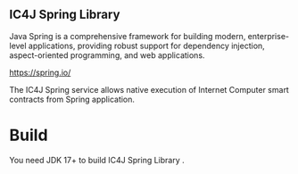 ## IC4J Spring Library 

Java Spring is a comprehensive framework for building modern, enterprise-level applications, providing robust support for dependency injection, aspect-oriented programming, and web applications. 

<a href="https://spring.io/">
https://spring.io/
</a>

The IC4J Spring service allows native execution of Internet Computer smart contracts from Spring application.

# Build

You need JDK 17+ to build IC4J Spring Library .
